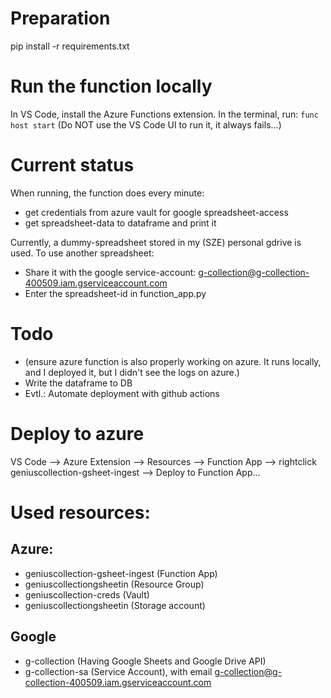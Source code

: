 # Preparation
pip install -r requirements.txt

# Run the function locally
In VS Code, install the Azure Functions extension.
In the terminal, run:
`func host start`
(Do NOT use the VS Code UI to run it, it always fails...)

# Current status
When running, the function does every minute:
- get credentials from azure vault for google spreadsheet-access
- get spreadsheet-data to dataframe and print it

Currently, a dummy-spreadsheet stored in my (SZE) personal gdrive is used. To use another spreadsheet:
- Share it with the google service-account: g-collection@g-collection-400509.iam.gserviceaccount.com
- Enter the spreadsheet-id in function_app.py

# Todo
- (ensure azure function is also properly working on azure. It runs locally, and I deployed it, but I didn't see the logs on azure.)
- Write the dataframe to DB
- Evtl.: Automate deployment with github actions

# Deploy to azure
VS Code --> Azure Extension --> Resources --> Function App --> rightclick geniuscollection-gsheet-ingest --> Deploy to Function App...

# Used resources:
## Azure:
- geniuscollection-gsheet-ingest (Function App)
- geniuscollectiongsheetin (Resource Group)
- geniuscollection-creds (Vault)
- geniuscollectiongsheetin (Storage account)

## Google
- g-collection (Having Google Sheets and Google Drive API)
- g-collection-sa (Service Account), with email g-collection@g-collection-400509.iam.gserviceaccount.com